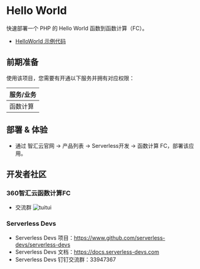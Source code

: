 # Hello World

快速部署一个 PHP 的 Hello World 函数到函数计算（FC）。

- [HelloWorld 示例代码](https://github.com/Qihoo360/fc-templates/tree/feature/main/examples/custom-runtime/http-function/fc-php/php8/hello-world/src)

## 前期准备

使用该项目，您需要有开通以下服务并拥有对应权限：

| 服务/业务 |
| --------- |
| 函数计算  |

## 部署 & 体验

- 通过 智汇云官网 -> 产品列表 -> Serverless开发 -> 函数计算 FC，部署该应用。

## 开发者社区

### 360智汇云函数计算FC

- 交流群
![tuitui](https://github.com/Qihoo360/fc-templates/blob/feature/main/assets/tuitui-feedback-group.gif?raw=true)

### Serverless Devs

- Serverless Devs 项目：<https://www.github.com/serverless-devs/serverless-devs>
- Serverless Devs 文档：<https://docs.serverless-devs.com>
- Serverless Devs 钉钉交流群：33947367
